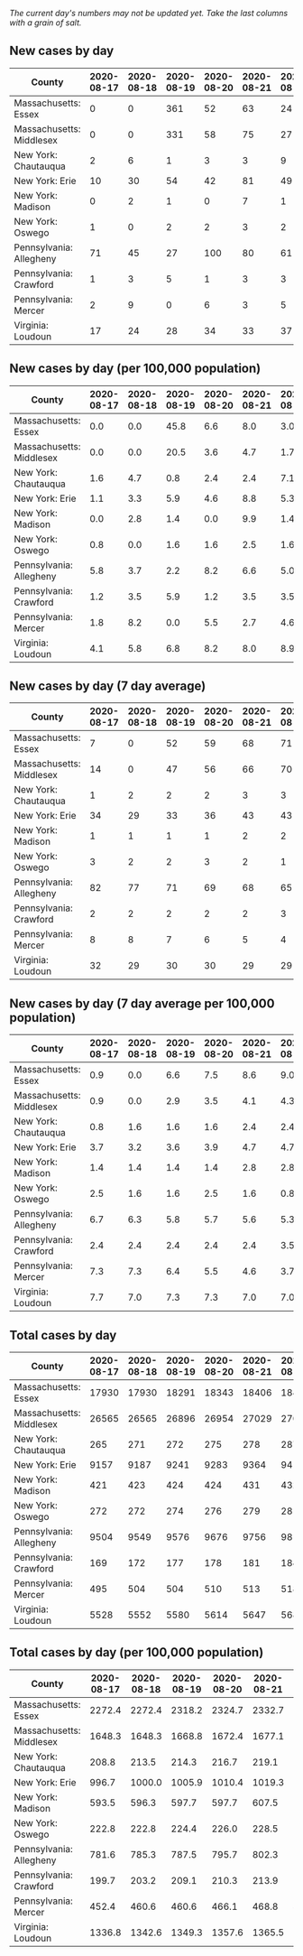 _The current day's numbers may not be updated yet. Take the last columns with a grain of salt._
## New cases by day

| County | 2020-08-17 | 2020-08-18 | 2020-08-19 | 2020-08-20 | 2020-08-21 | 2020-08-22 | 2020-08-23 |
| --- | --- | --- | --- | --- | --- | --- | --- |
| Massachusetts: Essex | 0 | 0 | 361 | 52 | 63 | 24 |  |
| Massachusetts: Middlesex | 0 | 0 | 331 | 58 | 75 | 27 |  |
| New York: Chautauqua | 2 | 6 | 1 | 3 | 3 | 9 | 2 |
| New York: Erie | 10 | 30 | 54 | 42 | 81 | 49 | 52 |
| New York: Madison | 0 | 2 | 1 | 0 | 7 | 1 |  |
| New York: Oswego | 1 | 0 | 2 | 2 | 3 | 2 | 1 |
| Pennsylvania: Allegheny | 71 | 45 | 27 | 100 | 80 | 61 | 86 |
| Pennsylvania: Crawford | 1 | 3 | 5 | 1 | 3 | 3 | 2 |
| Pennsylvania: Mercer | 2 | 9 | 0 | 6 | 3 | 5 | 8 |
| Virginia: Loudoun | 17 | 24 | 28 | 34 | 33 | 37 | 28 |

## New cases by day (per 100,000 population)

| County | 2020-08-17 | 2020-08-18 | 2020-08-19 | 2020-08-20 | 2020-08-21 | 2020-08-22 | 2020-08-23 |
| --- | --- | --- | --- | --- | --- | --- | --- |
| Massachusetts: Essex | 0.0 | 0.0 | 45.8 | 6.6 | 8.0 | 3.0 |  |
| Massachusetts: Middlesex | 0.0 | 0.0 | 20.5 | 3.6 | 4.7 | 1.7 |  |
| New York: Chautauqua | 1.6 | 4.7 | 0.8 | 2.4 | 2.4 | 7.1 | 1.6 |
| New York: Erie | 1.1 | 3.3 | 5.9 | 4.6 | 8.8 | 5.3 | 5.7 |
| New York: Madison | 0.0 | 2.8 | 1.4 | 0.0 | 9.9 | 1.4 |  |
| New York: Oswego | 0.8 | 0.0 | 1.6 | 1.6 | 2.5 | 1.6 | 0.8 |
| Pennsylvania: Allegheny | 5.8 | 3.7 | 2.2 | 8.2 | 6.6 | 5.0 | 7.1 |
| Pennsylvania: Crawford | 1.2 | 3.5 | 5.9 | 1.2 | 3.5 | 3.5 | 2.4 |
| Pennsylvania: Mercer | 1.8 | 8.2 | 0.0 | 5.5 | 2.7 | 4.6 | 7.3 |
| Virginia: Loudoun | 4.1 | 5.8 | 6.8 | 8.2 | 8.0 | 8.9 | 6.8 |

## New cases by day (7 day average)

| County | 2020-08-17 | 2020-08-18 | 2020-08-19 | 2020-08-20 | 2020-08-21 | 2020-08-22 | 2020-08-23 |
| --- | --- | --- | --- | --- | --- | --- | --- |
| Massachusetts: Essex | 7 | 0 | 52 | 59 | 68 | 71 |  |
| Massachusetts: Middlesex | 14 | 0 | 47 | 56 | 66 | 70 |  |
| New York: Chautauqua | 1 | 2 | 2 | 2 | 3 | 3 | 4 |
| New York: Erie | 34 | 29 | 33 | 36 | 43 | 43 | 45 |
| New York: Madison | 1 | 1 | 1 | 1 | 2 | 2 |  |
| New York: Oswego | 3 | 2 | 2 | 3 | 2 | 1 | 2 |
| Pennsylvania: Allegheny | 82 | 77 | 71 | 69 | 68 | 65 | 67 |
| Pennsylvania: Crawford | 2 | 2 | 2 | 2 | 2 | 3 | 3 |
| Pennsylvania: Mercer | 8 | 8 | 7 | 6 | 5 | 4 | 5 |
| Virginia: Loudoun | 32 | 29 | 30 | 30 | 29 | 29 | 29 |

## New cases by day (7 day average per 100,000 population)

| County | 2020-08-17 | 2020-08-18 | 2020-08-19 | 2020-08-20 | 2020-08-21 | 2020-08-22 | 2020-08-23 |
| --- | --- | --- | --- | --- | --- | --- | --- |
| Massachusetts: Essex | 0.9 | 0.0 | 6.6 | 7.5 | 8.6 | 9.0 |  |
| Massachusetts: Middlesex | 0.9 | 0.0 | 2.9 | 3.5 | 4.1 | 4.3 |  |
| New York: Chautauqua | 0.8 | 1.6 | 1.6 | 1.6 | 2.4 | 2.4 | 3.2 |
| New York: Erie | 3.7 | 3.2 | 3.6 | 3.9 | 4.7 | 4.7 | 4.9 |
| New York: Madison | 1.4 | 1.4 | 1.4 | 1.4 | 2.8 | 2.8 |  |
| New York: Oswego | 2.5 | 1.6 | 1.6 | 2.5 | 1.6 | 0.8 | 1.6 |
| Pennsylvania: Allegheny | 6.7 | 6.3 | 5.8 | 5.7 | 5.6 | 5.3 | 5.5 |
| Pennsylvania: Crawford | 2.4 | 2.4 | 2.4 | 2.4 | 2.4 | 3.5 | 3.5 |
| Pennsylvania: Mercer | 7.3 | 7.3 | 6.4 | 5.5 | 4.6 | 3.7 | 4.6 |
| Virginia: Loudoun | 7.7 | 7.0 | 7.3 | 7.3 | 7.0 | 7.0 | 7.0 |

## Total cases by day

| County | 2020-08-17 | 2020-08-18 | 2020-08-19 | 2020-08-20 | 2020-08-21 | 2020-08-22 | 2020-08-23 |
| --- | --- | --- | --- | --- | --- | --- | --- |
| Massachusetts: Essex | 17930 | 17930 | 18291 | 18343 | 18406 | 18430 |  |
| Massachusetts: Middlesex | 26565 | 26565 | 26896 | 26954 | 27029 | 27056 |  |
| New York: Chautauqua | 265 | 271 | 272 | 275 | 278 | 287 | 289 |
| New York: Erie | 9157 | 9187 | 9241 | 9283 | 9364 | 9413 | 9465 |
| New York: Madison | 421 | 423 | 424 | 424 | 431 | 432 |  |
| New York: Oswego | 272 | 272 | 274 | 276 | 279 | 281 | 282 |
| Pennsylvania: Allegheny | 9504 | 9549 | 9576 | 9676 | 9756 | 9817 | 9903 |
| Pennsylvania: Crawford | 169 | 172 | 177 | 178 | 181 | 184 | 186 |
| Pennsylvania: Mercer | 495 | 504 | 504 | 510 | 513 | 518 | 526 |
| Virginia: Loudoun | 5528 | 5552 | 5580 | 5614 | 5647 | 5684 | 5712 |

## Total cases by day (per 100,000 population)

| County | 2020-08-17 | 2020-08-18 | 2020-08-19 | 2020-08-20 | 2020-08-21 | 2020-08-22 | 2020-08-23 |
| --- | --- | --- | --- | --- | --- | --- | --- |
| Massachusetts: Essex | 2272.4 | 2272.4 | 2318.2 | 2324.7 | 2332.7 | 2335.8 |  |
| Massachusetts: Middlesex | 1648.3 | 1648.3 | 1668.8 | 1672.4 | 1677.1 | 1678.7 |  |
| New York: Chautauqua | 208.8 | 213.5 | 214.3 | 216.7 | 219.1 | 226.2 | 227.7 |
| New York: Erie | 996.7 | 1000.0 | 1005.9 | 1010.4 | 1019.3 | 1024.6 | 1030.3 |
| New York: Madison | 593.5 | 596.3 | 597.7 | 597.7 | 607.5 | 609.0 |  |
| New York: Oswego | 222.8 | 222.8 | 224.4 | 226.0 | 228.5 | 230.1 | 230.9 |
| Pennsylvania: Allegheny | 781.6 | 785.3 | 787.5 | 795.7 | 802.3 | 807.3 | 814.4 |
| Pennsylvania: Crawford | 199.7 | 203.2 | 209.1 | 210.3 | 213.9 | 217.4 | 219.8 |
| Pennsylvania: Mercer | 452.4 | 460.6 | 460.6 | 466.1 | 468.8 | 473.4 | 480.7 |
| Virginia: Loudoun | 1336.8 | 1342.6 | 1349.3 | 1357.6 | 1365.5 | 1374.5 | 1381.2 |
